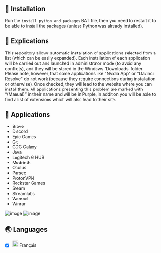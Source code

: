 ## 🔽 Installation

Run the `install_python_and_packages` BAT file, then you need to restart it to be able to install the packages (unless Python was already installed).

## 🤔 Explications

This repository allows automatic installation of applications selected from a list (which can be easily expanded). Each installation of each application will be carried out and launched in administrator mode (to avoid any conflicts), and they will be stored in the Windows 'Downloads' folder. Please note, however, that some applications like "Nvidia App" or "Davinci Resolve" do not work (because they require connections during installation or otherwise). Once checked, they will lead to the website where you can install them. All applications presenting this problem are marked with “(Manual)” in their name and will be in Purple, in addition you will be able to find a list of extensions which will also lead to their site.

## 📱 Applications

- Brave
- Discord
- Epic Games
- Git
- GOG Galaxy
- Java
- Logitech G HUB
- Modrinth
- Oculus
- Parsec
- ProtonVPN
- Rockstar Games
- Steam
- Streamlabs
- Wemod
- Winrar

![image](https://github.com/LucasM548/Auto-Install-Apps/assets/127530926/410c32b6-8278-4b18-a588-d01b0bdfcbc2)
![image](https://github.com/LucasM548/Auto-Install-Apps/assets/127530926/bca90f2f-6af8-4942-b4f6-a662165a1fc1)

## 🌏 Languages

- [x] <img src="https://www.countryflags.com/wp-content/uploads/france-flag-png-large.png" width="20px" height="20px"> Français